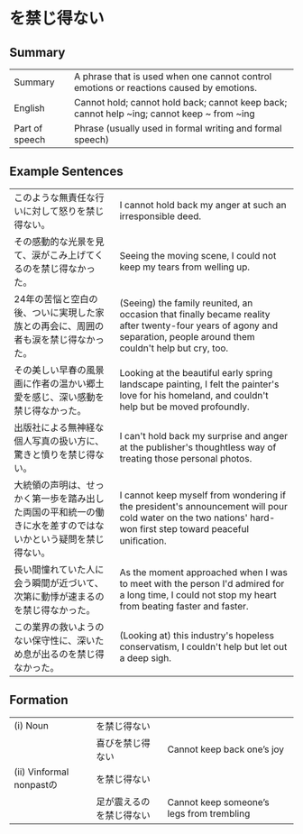 # を禁じ得ない

## Summary

<table><tr>   <td>Summary</td>   <td>A phrase that is used when one cannot control emotions or reactions caused by emotions.</td></tr><tr>   <td>English</td>   <td>Cannot hold; cannot hold back; cannot keep back; cannot help ~ing; cannot keep ~ from ~ing</td></tr><tr>   <td>Part of speech</td>   <td>Phrase (usually used in formal writing and formal speech)</td></tr></table>

## Example Sentences

<table><tr>   <td>このような無責任な行いに対して怒りを禁じ得ない。</td>   <td>I cannot hold back my anger at such an irresponsible deed.</td></tr><tr>   <td>その感動的な光景を見て、涙がこみ上げてくるのを禁じ得なかった。</td>   <td>Seeing the moving scene, I could not keep my tears from welling up.</td></tr><tr>   <td>24年の苦悩と空白の後、ついに実現した家族との再会に、周囲の者も涙を禁じ得なかった。</td>   <td>(Seeing) the family reunited, an occasion that finally became reality after twenty-four years of agony and separation, people around them couldn't help but cry, too.</td></tr><tr>   <td>その美しい早春の風景画に作者の温かい郷土愛を感じ、深い感動を禁じ得なかった。</td>   <td>Looking at the beautiful early spring landscape painting, I felt the painter's love for his homeland, and couldn't help but be moved profoundly.</td></tr><tr>   <td>出版社による無神経な個人写真の扱い方に、驚きと憤りを禁じ得ない。</td>   <td>I can't hold back my surprise and anger at the publisher's thoughtless way of treating those personal photos.</td></tr><tr>   <td>大統領の声明は、せっかく第一歩を踏み出した両国の平和統一の働きに水を差すのではないかという疑問を禁じ得ない。</td>   <td>I cannot keep myself from wondering if the president's announcement will pour cold water on the two nations' hard-won first step toward peaceful uniﬁcation.</td></tr><tr>   <td>長い間憧れていた人に会う瞬間が近づいて、次第に動悸が速まるのを禁じ得なかった。</td>   <td>As the moment approached when I was to meet with the person I'd admired for a long time, I could not stop my heart from beating faster and faster.</td></tr><tr>   <td>この業界の救いようのない保守性に、深いため息が出るのを禁じ得なかった。</td>   <td>(Looking at) this industry's hopeless conservatism, I couldn't help but let out a deep sigh.</td></tr></table>

## Formation

<table class="table"><tbody><tr class="tr head"><td class="td"><span class="numbers">(i)</span> <span class="bold">Noun</span></td><td class="td"><span class="concept">を禁じ得ない</span></td><td class="td"></td></tr><tr class="tr"><td class="td"></td><td class="td"><span>喜び</span><span class="concept">を禁じ得ない</span></td><td class="td"><span>Cannot keep back one’s joy</span></td></tr><tr class="tr head"><td class="td"><span class="numbers">(ii)</span> <span class="bold">Vinformal nonpastの</span></td><td class="td"><span class="concept">を禁じ得ない</span></td><td class="td"></td></tr><tr class="tr"><td class="td"></td><td class="td"><span>足が震えるの</span><span class="concept">を禁じ得ない</span></td><td class="td"><span>Cannot keep someone’s legs from trembling</span></td></tr></tbody></table>

